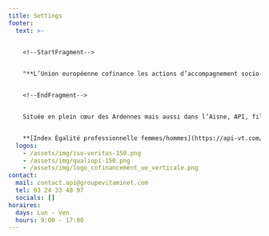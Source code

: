 ```yaml
---
title: Settings
footer:
  text: >-
    

    <!--StartFragment-->


    "**L’Union européenne cofinance les actions d’accompagnement socio-professionnel d’API Chantiers par le biais du Fonds Social Européen+**


    <!--EndFragment-->


    Située en plein cœur des Ardennes mais aussi dans l’Aisne, API, filiale du Groupe VITAMINE T, acteur majeur de l’inclusion en France, est spécialisée dans les métiers de la réhabilitation de sites historiques, de la sous-traitance industrielle, de l’environnement et de la formation.</br>


    **[Index Égalité professionnelle femmes/hommes](https://api-vt.com/mentions/)**
  logos:
    - /assets/img/iso-veritas-150.png
    - /assets/img/qualiopi-150.png
    - /assets/img/logo_cofinancement_ue_verticale.png
contact:
  mail: contact.api@groupevitaminet.com
  tel: 03 24 33 48 97
  socials: []
horaires:
  days: Lun - Ven
  hours: 9:00 - 17:00
---
```

